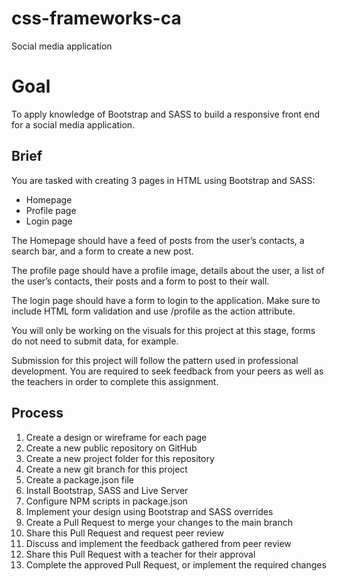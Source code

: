 # css-frameworks-ca

Social media application

# Goal

To apply knowledge of Bootstrap and SASS to build a responsive front end for a social media application.

## Brief

You are tasked with creating 3 pages in HTML using Bootstrap and SASS:

- Homepage
- Profile page
- Login page

The Homepage should have a feed of posts from the user’s contacts, a search bar, and a form to create a new post.

The profile page should have a profile image, details about the user, a list of the user’s contacts, their posts and a form to post to their wall.

The login page should have a form to login to the application. Make sure to include HTML form validation and use /profile as the action attribute.

You will only be working on the visuals for this project at this stage, forms do not need to submit data, for example.

Submission for this project will follow the pattern used in professional development. You are required to seek feedback from your peers as well as the teachers in order to complete this assignment.

## Process

1. Create a design or wireframe for each page
2. Create a new public repository on GitHub
3. Create a new project folder for this repository
4. Create a new git branch for this project
5. Create a package.json file
6. Install Bootstrap, SASS and Live Server
7. Configure NPM scripts in package.json
8. Implement your design using Bootstrap and SASS overrides
9. Create a Pull Request to merge your changes to the main branch
10. Share this Pull Request and request peer review
11. Discuss and implement the feedback gathered from peer review
12. Share this Pull Request with a teacher for their approval
13. Complete the approved Pull Request, or implement the required changes
